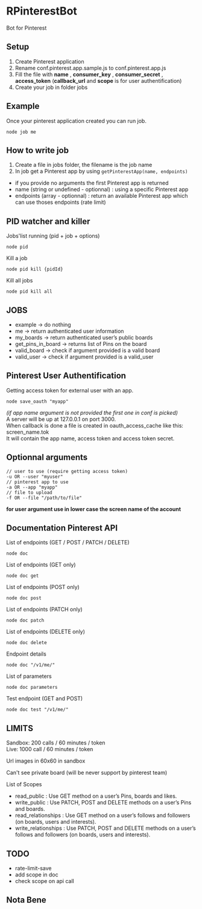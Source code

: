 # RPinterestBot
Bot for Pinterest

## Setup
1. Create Pinterest application
2. Rename conf.pinterest.app.sample.js to conf.pinterest.app.js
3. Fill the file with **name** , **consumer_key** , **consumer_secret** , **access_token** (**callback_url** and **scope** is for user authentification)
4. Create your job in folder jobs

## Example
Once your pinterest application created you can run job.
```
node job me
```

## How to write job
1. Create a file in jobs folder, the filename is the job name
2. In job get a Pinterest app by using ```getPinterestApp(name, endpoints)```
  * if you provide no arguments the first Pinterest app is returned
  * name (string or undefined - optionnal) : using a specific Pinterest app
  * endpoints (array - optionnal) : return an available Pinterest app which can use thoses endpoints (rate limit)

## PID watcher and killer
Jobs'list running (pid + job + options)
```
node pid
```
Kill a job
```
node pid kill {pidId}
```
Kill all jobs
```
node pid kill all
```

## JOBS
* example -> do nothing
* me -> return authenticated user information
* my_boards -> return authenticated user’s public boards
* get_pins_in_board -> returns list of Pins on the board
* valid_board -> check if argument provided is a valid board
* valid_user -> check if argument provided is a valid_user

## Pinterest User Authentification
Getting access token for external user with an app.  
```
node save_oauth "myapp"
```
*(if app name argument is not provided the first one in conf is picked)*  
A server will be up at 127.0.0.1 on port 3000.  
When callback is done a file is created in oauth_access_cache like this: screen_name.tok  
It will contain the app name, access token and access token secret.  

## Optionnal arguments
```
// user to use (require getting access token)
-u OR --user "myuser"
// pinterest app to use
-a OR --app "myapp"
// file to upload
-f OR --file "/path/to/file"
```
**for user argument use in lower case the screen name of the account**  

## Documentation Pinterest API
List of endpoints (GET / POST / PATCH / DELETE)
```
node doc
```
List of endpoints (GET only)
```
node doc get
```
List of endpoints (POST only)
```
node doc post
```
List of endpoints (PATCH only)
```
node doc patch
```
List of endpoints (DELETE only)
```
node doc delete
```
Endpoint details
```
node doc "/v1/me/"
```
List of parameters
```
node doc parameters
```
Test endpoint (GET and POST)
```
node doc test "/v1/me/"
```

## LIMITS
Sandbox: 200 calls / 60 minutes / token  
Live: 1000 call / 60 minutes / token  

Url images in 60x60 in sandbox  

Can't see private board (will be never support by pinterest team)  

List of Scopes  
* read_public : Use GET method on a user’s Pins, boards and likes.  
* write_public : Use PATCH, POST and DELETE methods on a user’s Pins and boards.  
* read_relationships : Use GET method on a user’s follows and followers (on boards, users and interests).  
* write_relationships : Use PATCH, POST and DELETE methods on a user’s follows and followers (on boards, users and interests).  

## TODO
* rate-limit-save
* add scope in doc
* check scope on api call

## Nota Bene
